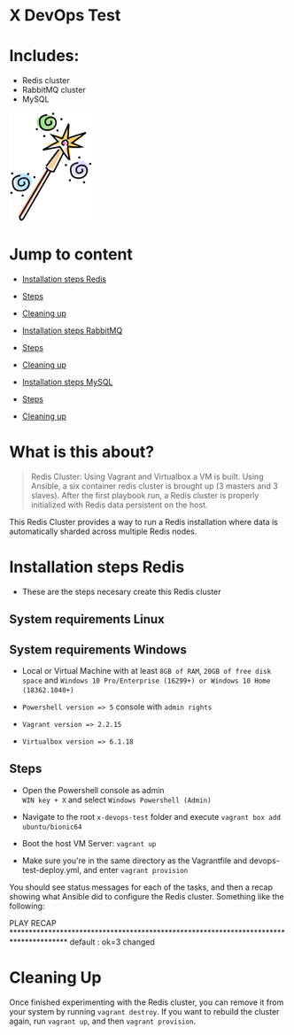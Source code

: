 # X DevOps Test
# Includes:
- Redis cluster 
- RabbitMQ cluster
- MySQL

<img src="https://raw.githubusercontent.com/cgmon/magic/master/magic.png" alt="magic" width="150">


# Jump to content

- [Installation steps Redis](#Installation-steps-Redis)
- [Steps](#Steps)
- [Cleaning up](#CleaningUp)

- [Installation steps RabbitMQ](#Installation-steps-RabbitMQ)
- [Steps](#Steps)
- [Cleaning up](#CleaningUp)

- [Installation steps MySQL](#Installation-steps-MySQL)
- [Steps](#Steps)
- [Cleaning up](#CleaningUp)

# What is this about?

> Redis Cluster: 
Using Vagrant and Virtualbox a VM is built. Using Ansible, a six container redis cluster is brought up (3 masters and 3 slaves).  After the first playbook run, a Redis cluster is properly initialized with Redis data persistent on the host.  

This Redis Cluster provides a way to run a Redis installation where data is automatically sharded across multiple Redis nodes.

# Installation steps Redis

- These are the steps necesary create this Redis cluster

## System requirements Linux

## System requirements Windows
- Local or Virtual Machine with at least `8GB of RAM`, `20GB of free disk space` and `Windows 10 Pro/Enterprise (16299+) or Windows 10 Home (18362.1040+)`

- `Powershell version => 5` console with `admin rights`
- `Vagrant version => 2.2.15`
- `Virtualbox version => 6.1.18`

## Steps

- Open the Powershell console as admin <br>
`WIN key + X` and select `Windows Powershell (Admin)`

- Navigate to the root `x-devops-test` folder and execute `vagrant box add ubuntu/bionic64`
- Boot the host VM Server: `vagrant up`
- Make sure you're in the same directory as the Vagrantfile and devops-test-deploy.yml, and enter `vagrant provision`

You should see status messages for each of the tasks, and then a recap showing what Ansible did to configure the Redis cluster. Something  like the following:

PLAY RECAP **************************************************************************************
default                                            : ok=3                changed


# Cleaning Up
Once finished experimenting with the Redis cluster, you can remove it from your system by running `vagrant destroy`.  If you want to rebuild the cluster again, run `vagrant up`, and then `vagrant provision`.
